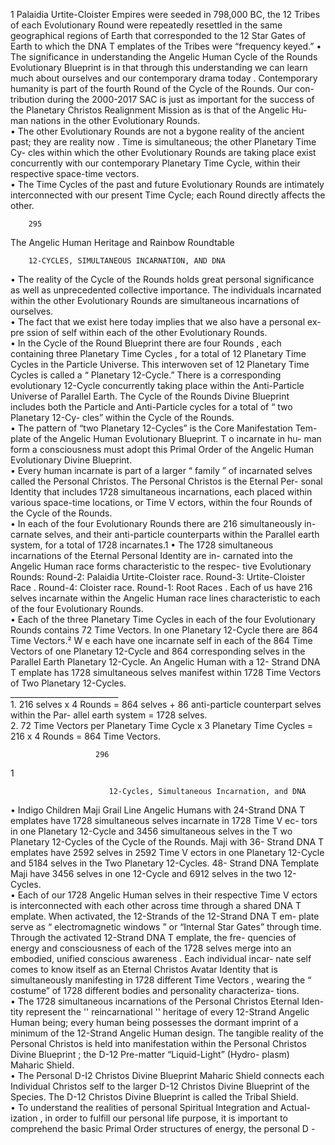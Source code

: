 1 Palaidia Urtite-Cloister Empires were seeded in 798,000 BC, the 12
    Tribes of each Evolutionary Round were repeatedly resettled in the same
    geographical regions of Earth that corresponded to the 12 Star Gates of
    Earth to which the DNA  T emplates of the Tribes were “frequency keyed.”
 • The significance in understanding the Angelic Human Cycle of the Rounds
   Evolutionary Blueprint is in that through this understanding we can learn
   much about ourselves and our contemporary drama today . Contemporary
   humanity is part of the fourth Round of the Cycle of the Rounds. Our con-
   tribution during the 2000-2017 SAC is just as important for the success of
   the Planetary Christos Realignment Mission as is that of the Angelic Hu-
        man nations in the other Evolutionary Rounds.  
 • The other Evolutionary Rounds are not a bygone reality of the ancient past;
   they are reality  now .  Time is simultaneous; the other Planetary Time Cy-
    cles within which the other Evolutionary Rounds are taking place exist
   concurrently with our contemporary Planetary Time Cycle, within their
     respective space-time vectors.  
 • The Time Cycles of the past and future Evolutionary Rounds are intimately
   interconnected with our present Time Cycle; each Round directly affects
        the other.  
     
     
        295
           
  

   The Angelic Human Heritage and Rainbow Roundtable
    
        12-CYCLES, SIMULTANEOUS INCARNATION, AND DNA  
 • The reality of the Cycle of the Rounds holds great personal significance  as
                      well as unprecedented collective  importance.  The individuals incarnated
   within the other Evolutionary Rounds are simultaneous incarnations of
   ourselves.  
 • The fact that we exist here today implies that we also have a personal ex-
             pre ssion of self within each of the other Evolutionary Rounds.  
  • In the Cycle of the Round Blueprint there are four Rounds , each containing
    three Planetary Time Cycles , for a total of 12 Planetary Time Cycles  in
    the Particle Universe.  This interwoven set of 12 Planetary Time Cycles
    is called a “ Planetary 12-Cycle.”  There is a corresponding evolutionary
    12-Cycle concurrently taking place within the Anti-Particle Universe of
   Parallel Earth.  The Cycle of the Rounds Divine Blueprint includes both
    the Particle and Anti-Particle  cycles  for a total of “ two Planetary 12-Cy-
    cles” within  the Cycle of the Rounds.  
  • The pattern of “two Planetary 12-Cycles” is the Core Manifestation Tem-
     plate  of the Angelic Human Evolutionary Blueprint. T o incarnate in hu-
     man form a consciousness must adopt this Primal Order  of the Angelic
       Human Evolutionary Divine Blueprint.  
 • Every human incarnate is part of a larger “ family ” of incarnated selves
         called the Personal Christos.  The Personal Christos is the Eternal Per-
       sonal Identity  that includes 1728  simultaneous incarnations, each placed
        within various space-time locations, or  Time V ectors, within the four
           Rounds  of the Cycle of the Rounds.  
 • In each of the four Evolutionary Rounds  there are 216 simultaneously in-
         carnate selves, and their anti-particle counterparts within  the Parallel
         earth system, for a total of 1728  incarnates.1 
    • The 1728 simultaneous incarnations of the Eternal Personal Identity are in-
      carnated into the Angelic Human race forms characteristic to the respec-
            tive Evolutionary Rounds:  Round-2: Palaidia Urtite-Cloister  race.
     Round-3: Urtite-Cloister Race . Round-4: Cloister race.  Round-1: Root
      Races . Each of us have 216 selves incarnate within the Angelic Human
         race lines characteristic to each of the four Evolutionary Rounds.  
 • Each of the three Planetary Time Cycles in each of the four Evolutionary
      Rounds contains 72 Time Vectors.  In one Planetary 12-Cycle  there are
      864 Time Vectors.²  W e each have one incarnate self  in each of the 864
      Time Vectors of one Planetary 12-Cycle and 864 corresponding selves  in
     the Parallel Earth Planetary 12-Cycle. An Angelic Human with a 12-
     Strand DNA  T emplate has 1728  simultaneous selves manifest within
       1728 Time Vectors of Two Planetary 12-Cycles.  
        ___________________________              
    1.   216  selves x 4 Rounds = 864 selves + 86 anti-particle counterpart selves within the Par-
             allel earth system = 1728 selves.  
                    2.   72 Time Vectors per Planetary Time Cycle x 3 Planetary Time Cycles = 216 x 4 Rounds = 
                                  864 Time Vectors.  
 
                       296  
                                                 
1 

                                             
                          12-Cycles, Simultaneous Incarnation, and DNA
•  Indigo Children Maji Grail Line  Angelic Humans with 24-Strand DNA
          T emplates  have 1728 simultaneous selves incarnate in 1728 Time V ec-
          tors in one Planetary 12-Cycle  and 3456 simultaneous selves  in the
         T wo Planetary 12-Cycles  of the Cycle of the Rounds. Maji with  36-
          Strand DNA  T emplates  have 2592  selves in 2592 Time V ectors in one
          Planetary 12-Cycle and 5184 selves  in the Two Planetary 12-Cycles. 48-
          Strand DNA Template Maji have 3456  selves in one 12-Cycle and  6912
             selves  in the two 12-Cycles.  
    • Each of our 1728  Angelic Human selves in their respective Time V ectors
         is interconnected with each other across time  through a shared DNA
          T emplate.  When activated, the 12-Strands  of the 12-Strand DNA  T em-
          plate serve as “ electromagnetic windows ” or “Internal Star Gates”
         through time.  Through the activated 12-Strand DNA T emplate, the fre-
           quencies of energy  and consciousness  of each of the 1728 selves merge
          into an embodied, unified conscious awareness . Each individual incar-
            nate self comes to know itself as an Eternal Christos Avatar Identity  that
          is simultaneously manifesting  in 1728 different Time Vectors , wearing
         the “ costume”  of 1728 different bodies  and personality characteriza-
             tions.   
  • The 1728 simultaneous incarnations of the Personal Christos Eternal Iden-
          tity  represent the '' reincarnational '' heritage  of every 12-Strand Angelic
         Human  being; every human being possesses the dormant imprint of a
         minimum  of the 12-Strand  Angelic Human design. The tangible reality
         of the Personal Christos is held into manifestation within the Personal
         Christos Divine Blueprint ; the D-12  Pre-matter “Liquid-Light” (Hydro-
             plasm) Maharic Shield.  
  • The Personal D-I2 Christos Divine Blueprint Maharic Shield connects
          each Individual Christos self to the larger  D-12 Christos Divine Blueprint
          of the Species. The D-12 Christos Divine Blueprint is called the Tribal
              Shield.  
     • To understand the realities of personal Spiritual Integration  and Actual-
         ization , in order to fulfill our personal life purpose, it is important to
            comprehend the basic Primal Order  structures of energy, the personal D -